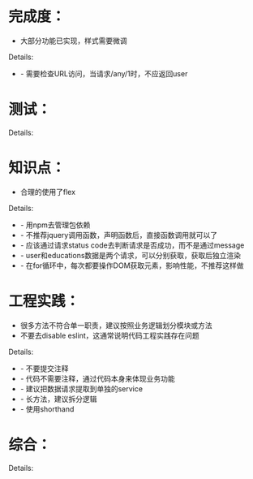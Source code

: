 完成度：
=======
* 大部分功能已实现，样式需要微调

Details:

- \- 需要检查URL访问，当请求/any/1时，不应返回user

测试：
=====


Details:



知识点：
=======
* 合理的使用了flex

Details:

- \- 用npm去管理包依赖
- \- 不推荐jquery调用函数，声明函数后，直接函数调用就可以了
- \- 应该通过请求status code去判断请求是否成功，而不是通过message
- \- user和educations数据是两个请求，可以分别获取，获取后独立渲染
- \- 在for循环中，每次都要操作DOM获取元素，影响性能，不推荐这样做

工程实践：
=========
* 很多方法不符合单一职责，建议按照业务逻辑划分模块或方法
* 不要去disable eslint，这通常说明代码工程实践存在问题

Details:

- \- 不要提交注释
- \- 代码不需要注释，通过代码本身来体现业务功能
- \- 建议把数据请求提取到单独的service
- \- 长方法，建议拆分逻辑
- \- 使用shorthand

综合：
=====


Details:


